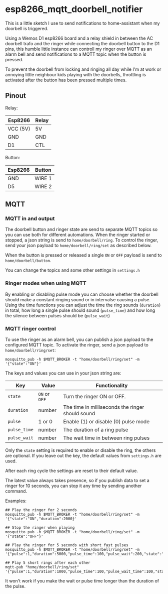 # esp8266_mqtt_doorbell_notifier

This is a little sketch I use to send notifications to home-assistant when my doorbell is triggered.

Using a Wemos D1 esp8266 board and a relay shield in between the AC doorbell trafo and the ringer
while connecting the doorbell button to the D1 pins, this humble little instance can controll
my ringer over MQTT as an alarm bell and send notifications to a MQTT topic when the button is pressed.

To prevent the doorbell from locking and ringing all day while I'm at work or annoying little neighbour kids
playing with the doorbells, throttling is activated after the button has been pressed multiple times.


## Pinout

Relay:

| Esp8266  | Relay |
| ----     | ----  |
| VCC (5V) | 5V    |
| GND      | GND   |
| D1       | CTL   |

Button:

| Esp8266  | Button |
| ----     | ----   |
| GND      | WIRE 1 |
| D5       | WIRE 2 |


## MQTT

### MQTT in and output

The doorbell button and ringer state are send to separate MQTT topics so you can use both for different automations.
When the ringer started or stopped, a json string is send to `home/doorbell/ring`.
To control the ringer, send your json payload to `home/doorbell/ring/set` as described below.

When the button is pressed or released a single `ON` or `OFF` payload is send to `home/doorbell/button`.

You can change the topics and some other settings in `settings.h`

### Ringer modes when using MQTT

By enabling or disabling pulse mode you can choose whether the doorbell should make a constant ringing sound or in intervalse causing a pulse.
Using the time functions you can adjust the time the ring sounds (`duration`) in total, how long a single pulse should sound (`pulse_time`) and how long
the silence between pulses should be (`pulse_wait`)

### MQTT ringer control

To use the ringer as an alarm bell, you can publish a json payload to the configured MQTT topic.
To activate the ringer, send a json payload to `home/doorbell/ring/set`:

```
mosquitto_pub -h $MQTT_BROKER -t "home/doorbell/ring/set" -m '{"state":"ON"}'
```

The keys and values you can use in your json string are:

| Key          |  Value        | Functionality |
| -------      | -------       | -------       |
| `state`      | `ON` or `OFF` | Turn the ringer ON or OFF. |
| `duration`   | number        | The time in milliseconds the ringer should sound |
| `pulse`      | 1 or 0        | Enable (1) or disable (0) pulse mode |
| `pulse_time` | number        | The duration of a ring pulse |
| `pulse_wait` | number        | The wait time in between ring pulses |

Only the `state` setting is required to enable or disable the ring, the others are optional.
If you leave out the key, the default values from `settings.h` are used.

After each ring cycle the settings are reset to their default value.

The latest value always takes presence, so if you publish data to set a ringer for 10 seconds, you can stop it any time by sending another command.


Examples:

```
## Play the ringer for 2 seconds
mosquitto_pub -h $MQTT_BROKER -t "home/doorbell/ring/set" -m '{"state":"ON","duration":2000}'

## Stop the ringer when playing
mosquitto_pub -h $MQTT_BROKER -t "home/doorbell/ring/set" -m '{"state":"OFF"}'

## Play the ringer for 5 seconds with short fast pulses
mosquitto_pub -h $MQTT_BROKER -t "home/doorbell/ring/set" -m '{"pulse":1,"duration":5000,"pulse_time":100,"pulse_wait":200,"state":"ON"}'

## Play 5 short rings after each other
mqtt-pub "home/doorbell/ring/set" '{"pulse":1,"duration":1000,"pulse_time":100,"pulse_wait_time":100,"state":"ON"}'
```

It won't work if you make the wait or pulse time longer than the duration of the pulse.
